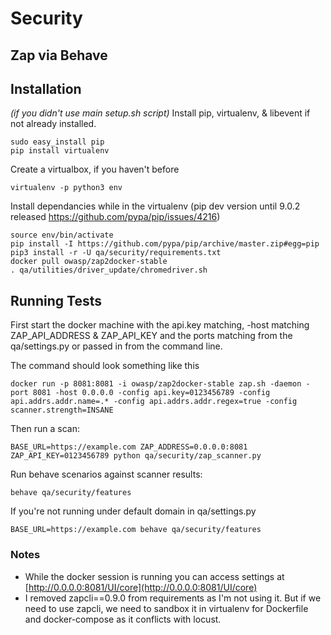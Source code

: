 # Security

## Zap via Behave

## Installation
*(if you didn't use main setup.sh script)*
Install pip, virtualenv, & libevent if not already installed.
```
sudo easy_install pip
pip install virtualenv
```
Create a  virtualbox, if you haven't before
```
virtualenv -p python3 env
```
Install dependancies while in the virtualenv (pip dev version until 9.0.2 released https://github.com/pypa/pip/issues/4216)
```
source env/bin/activate
pip install -I https://github.com/pypa/pip/archive/master.zip#egg=pip
pip3 install -r -U qa/security/requirements.txt
docker pull owasp/zap2docker-stable
. qa/utilities/driver_update/chromedriver.sh
```

## Running Tests
First start the docker machine with the api.key matching, -host matching ZAP_API_ADDRESS & ZAP_API_KEY and the ports matching from the qa/settings.py or passed in from the command line.

The command should look something like this
```
docker run -p 8081:8081 -i owasp/zap2docker-stable zap.sh -daemon -port 8081 -host 0.0.0.0 -config api.key=0123456789 -config api.addrs.addr.name=.* -config api.addrs.addr.regex=true -config scanner.strength=INSANE
```

Then run a scan:
```
BASE_URL=https://example.com ZAP_ADDRESS=0.0.0.0:8081 ZAP_API_KEY=0123456789 python qa/security/zap_scanner.py
```

Run behave scenarios against scanner results:
```
behave qa/security/features
```

If you're not running under default domain in qa/settings.py
```
BASE_URL=https://example.com behave qa/security/features
```


### Notes

* While the docker session is running you can access settings at [http://0.0.0.0:8081/UI/core](http://0.0.0.0:8081/UI/core)
* I removed zapcli==0.9.0 from requirements as I'm not using it. But if we need to use zapcli, we need to sandbox it in virtualenv for Dockerfile and docker-compose as it conflicts with locust.
